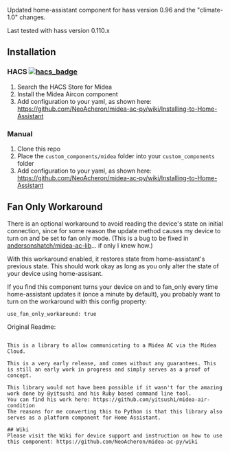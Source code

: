 Updated home-assistant component for hass version 0.96 and the "climate-1.0" changes.

Last tested with hass version 0.110.x

## Installation

### HACS [![hacs_badge](https://img.shields.io/badge/HACS-Default-orange.svg)](https://github.com/custom-components/hacs)
1. Search the HACS Store for Midea
2. Install the Midea Aircon component
3. Add configuration to your yaml, as shown here: https://github.com/NeoAcheron/midea-ac-py/wiki/Installing-to-Home-Assistant

### Manual
1. Clone this repo
1. Place the `custom_components/midea` folder into your `custom_components` folder
1. Add configuration to your yaml, as shown here: https://github.com/NeoAcheron/midea-ac-py/wiki/Installing-to-Home-Assistant

## Fan Only Workaround
There is an optional workaround to avoid reading the device's state on initial connection, since for some reason the update method causes my device to turn on and be set to fan only mode. (This is a bug to be fixed in [andersonshatch/midea-ac-lib](https://github.com/andersonshatch/midea-ac-lib)... if only I knew how.)

With this workaround enabled, it restores state from home-assistant's previous state.
This should work okay as long as you only alter the state of your device using home-assisant.

If you find this component turns your device on and to fan_only every time home-assistant updates it (once a minute by default), you probably want to turn on the workaround with this config property:
```
use_fan_only_workaround: true
```

Original Readme:
```# midea-ac-py 

This is a library to allow communicating to a Midea AC via the Midea Cloud.

This is a very early release, and comes without any guarantees. This is still an early work in progress and simply serves as a proof of concept.

This library would not have been possible if it wasn't for the amazing work done by @yitsushi and his Ruby based command line tool. 
You can find his work here: https://github.com/yitsushi/midea-air-condition
The reasons for me converting this to Python is that this library also serves as a platform component for Home Assistant.

## Wiki
Please visit the Wiki for device support and instruction on how to use this component: https://github.com/NeoAcheron/midea-ac-py/wiki 
```
